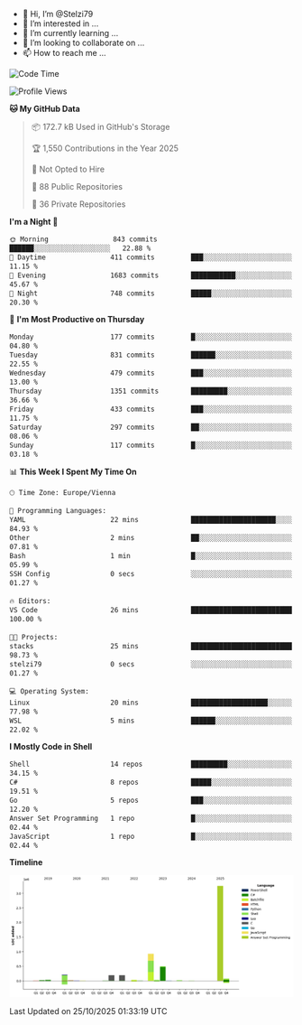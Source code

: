 - 👋 Hi, I’m @Stelzi79
- 👀 I’m interested in ...
- 🌱 I’m currently learning ...
- 💞️ I’m looking to collaborate on ...
- 📫 How to reach me ...

<!--START_SECTION:waka-->
![Code Time](http://img.shields.io/badge/Code%20Time-1%2C149%20hrs%2031%20mins-blue)

![Profile Views](http://img.shields.io/badge/Profile%20Views-0-blue)

**🐱 My GitHub Data** 

> 📦 172.7 kB Used in GitHub's Storage 
 > 
> 🏆 1,550 Contributions in the Year 2025
 > 
> 🚫 Not Opted to Hire
 > 
> 📜 88 Public Repositories 
 > 
> 🔑 36 Private Repositories 
 > 
**I'm a Night 🦉** 

```text
🌞 Morning                843 commits         ██████░░░░░░░░░░░░░░░░░░░   22.88 % 
🌆 Daytime                411 commits         ███░░░░░░░░░░░░░░░░░░░░░░   11.15 % 
🌃 Evening                1683 commits        ███████████░░░░░░░░░░░░░░   45.67 % 
🌙 Night                  748 commits         █████░░░░░░░░░░░░░░░░░░░░   20.30 % 
```
📅 **I'm Most Productive on Thursday** 

```text
Monday                   177 commits         █░░░░░░░░░░░░░░░░░░░░░░░░   04.80 % 
Tuesday                  831 commits         ██████░░░░░░░░░░░░░░░░░░░   22.55 % 
Wednesday                479 commits         ███░░░░░░░░░░░░░░░░░░░░░░   13.00 % 
Thursday                 1351 commits        █████████░░░░░░░░░░░░░░░░   36.66 % 
Friday                   433 commits         ███░░░░░░░░░░░░░░░░░░░░░░   11.75 % 
Saturday                 297 commits         ██░░░░░░░░░░░░░░░░░░░░░░░   08.06 % 
Sunday                   117 commits         █░░░░░░░░░░░░░░░░░░░░░░░░   03.18 % 
```


📊 **This Week I Spent My Time On** 

```text
🕑︎ Time Zone: Europe/Vienna

💬 Programming Languages: 
YAML                     22 mins             █████████████████████░░░░   84.93 % 
Other                    2 mins              ██░░░░░░░░░░░░░░░░░░░░░░░   07.81 % 
Bash                     1 min               █░░░░░░░░░░░░░░░░░░░░░░░░   05.99 % 
SSH Config               0 secs              ░░░░░░░░░░░░░░░░░░░░░░░░░   01.27 % 

🔥 Editors: 
VS Code                  26 mins             █████████████████████████   100.00 % 

🐱‍💻 Projects: 
stacks                   25 mins             █████████████████████████   98.73 % 
stelzi79                 0 secs              ░░░░░░░░░░░░░░░░░░░░░░░░░   01.27 % 

💻 Operating System: 
Linux                    20 mins             ███████████████████░░░░░░   77.98 % 
WSL                      5 mins              ██████░░░░░░░░░░░░░░░░░░░   22.02 % 
```

**I Mostly Code in Shell** 

```text
Shell                    14 repos            █████████░░░░░░░░░░░░░░░░   34.15 % 
C#                       8 repos             █████░░░░░░░░░░░░░░░░░░░░   19.51 % 
Go                       5 repos             ███░░░░░░░░░░░░░░░░░░░░░░   12.20 % 
Answer Set Programming   1 repo              █░░░░░░░░░░░░░░░░░░░░░░░░   02.44 % 
JavaScript               1 repo              █░░░░░░░░░░░░░░░░░░░░░░░░   02.44 % 
```



**Timeline**

![Lines of Code chart](https://raw.githubusercontent.com/Stelzi79/Stelzi79/main/assets/bar_graph.png)


 Last Updated on 25/10/2025 01:33:19 UTC
<!--END_SECTION:waka-->

<!---
Stelzi79/Stelzi79 is a ✨ special ✨ repository because its `README.md` (this file) appears on your GitHub profile.
You can click the Preview link to take a look at your changes.
--->
